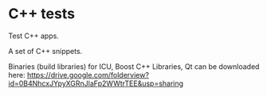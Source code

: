 C++ tests
============

Test C++ apps. 

A set of C++ snippets.

Binaries (build libraries) for ICU, Boost C++ Libraries, Qt can be downloaded here:
https://drive.google.com/folderview?id=0B4NhcxJYpyXGRnJlaFp2WWtrTEE&usp=sharing
